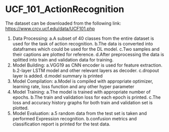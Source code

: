 # UCF_101_ActionRecognition
The dataset can be downloaded from the following link: https://www.crcv.ucf.edu/data/UCF101.php 
1.	Data Processing:
     	a.A subset of 40 classes from the entire dataset is used for the task of action recognition.
  	  b.The data is converted into dataframes which could be used for the DL model.
  	  c.Two samples and their captions are plotted for reference.
      d.After preprocessing the data is splitted into train and validation data for training.
2.	Model Building:
    	a.VGG19 as CNN encoder is used for feature extraction.
  	  b.2-layer LSTM model and other relevant layers as decoder.
  	  c.dropout layer is added.
  	  d.model summary is printed
3.	Model Compilation:
	    a.Model is compiled with appropriate optimizer, learning rate, loss function and any other hyper parameter
4.	Model Training:
  	  a.The model is trained with appropriate number of epochs.
  	  b.The train and validation loss for each epoch is printed.
  	  c.The loss and accuracy history graphs for both train and validation set is plotted.
5.	Model Evaluation:
      a.5 random data from the test set is taken and performed Expression recognition.
  	  b.confusion metrics and classification report is printed for the test data.
